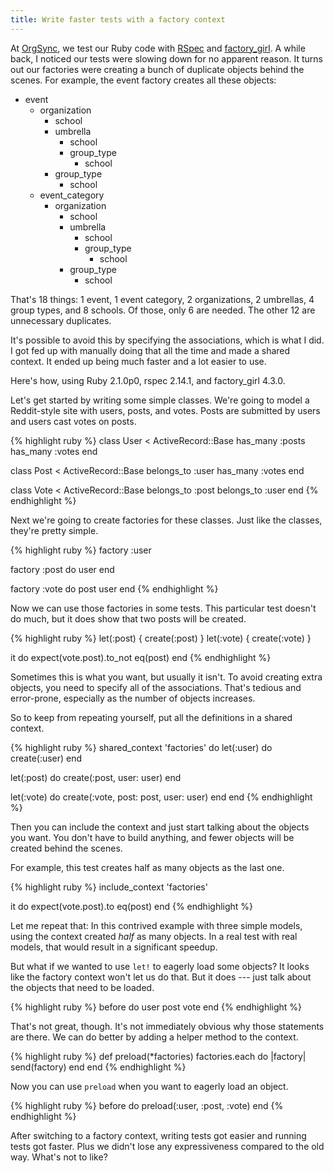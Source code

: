 ```yaml
---
title: Write faster tests with a factory context
---
```


At [OrgSync][1], we test our Ruby code with [RSpec][2] and
[factory_girl][3]. A while back, I noticed our tests were slowing
down for no apparent reason. It turns out our factories were creating
a bunch of duplicate objects behind the scenes. For example, the
event factory creates all these objects:

- event
  - organization
    - school
    - umbrella
      - school
      - group_type
        - school
    - group_type
      - school
  - event_category
    - organization
      - school
      - umbrella
        - school
        - group_type
          - school
      - group_type
        - school

That's 18 things: 1 event, 1 event category, 2 organizations, 2
umbrellas, 4 group types, and 8 schools. Of those, only 6 are needed.
The other 12 are unnecessary duplicates.

It's possible to avoid this by specifying the associations, which
is what I did. I got fed up with manually doing that all the time
and made a shared context. It ended up being much faster and a lot
easier to use.

Here's how, using Ruby 2.1.0p0, rspec 2.14.1, and factory_girl 4.3.0.

Let's get started by writing some simple classes. We're going to
model a Reddit-style site with users, posts, and votes. Posts are
submitted by users and users cast votes on posts.

{% highlight ruby %}
class User < ActiveRecord::Base
  has_many :posts
  has_many :votes
end

class Post < ActiveRecord::Base
  belongs_to :user
  has_many :votes
end

class Vote < ActiveRecord::Base
  belongs_to :post
  belongs_to :user
end
{% endhighlight %}

Next we're going to create factories for these classes. Just like
the classes, they're pretty simple.

{% highlight ruby %}
factory :user

factory :post do
  user
end

factory :vote do
  post
  user
end
{% endhighlight %}

Now we can use those factories in some tests. This particular test
doesn't do much, but it does show that two posts will be created.

{% highlight ruby %}
let(:post) { create(:post) }
let(:vote) { create(:vote) }

it do
  expect(vote.post).to_not eq(post)
end
{% endhighlight %}

Sometimes this is what you want, but usually it isn't. To avoid
creating extra objects, you need to specify all of the associations.
That's tedious and error-prone, especially as the number of objects
increases.

So to keep from repeating yourself, put all the definitions in a
shared context.

{% highlight ruby %}
shared_context 'factories' do
  let(:user) do
    create(:user)
  end

  let(:post) do
    create(:post, user: user)
  end

  let(:vote) do
    create(:vote, post: post, user: user)
  end
end
{% endhighlight %}

Then you can include the context and just start talking about the
objects you want. You don't have to build anything, and fewer objects
will be created behind the scenes.

For example, this test creates half as many objects as the last one.

{% highlight ruby %}
include_context 'factories'

it do
  expect(vote.post).to eq(post)
end
{% endhighlight %}

Let me repeat that: In this contrived example with three simple
models, using the context created *half* as many objects. In a real
test with real models, that would result in a significant speedup.

But what if we wanted to use `let!` to eagerly load some objects?
It looks like the factory context won't let us do that. But it does
--- just talk about the objects that need to be loaded.

{% highlight ruby %}
before do
  user
  post
  vote
end
{% endhighlight %}

That's not great, though. It's not immediately obvious why those
statements are there. We can do better by adding a helper method
to the context.

{% highlight ruby %}
def preload(*factories)
  factories.each do |factory|
    send(factory)
  end
end
{% endhighlight %}

Now you can use `preload` when you want to eagerly load an object.

{% highlight ruby %}
before do
  preload(:user, :post, :vote)
end
{% endhighlight %}

After switching to a factory context, writing tests got easier and
running tests got faster. Plus we didn't lose any expressiveness
compared to the old way. What's not to like?

[1]: http://www.orgsync.com
[2]: http://rspec.info
[3]: https://github.com/thoughtbot/factory_girl

